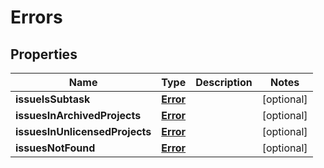 # Errors

## Properties
Name | Type | Description | Notes
------------ | ------------- | ------------- | -------------
**issueIsSubtask** | [**Error**](Error.md) |  |  [optional]
**issuesInArchivedProjects** | [**Error**](Error.md) |  |  [optional]
**issuesInUnlicensedProjects** | [**Error**](Error.md) |  |  [optional]
**issuesNotFound** | [**Error**](Error.md) |  |  [optional]
